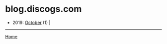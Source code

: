 # blog.discogs.com

  * 2019: 
      [October](./blog-discogs-com-2019-10.md) (1) | 

----

[Home](../)
